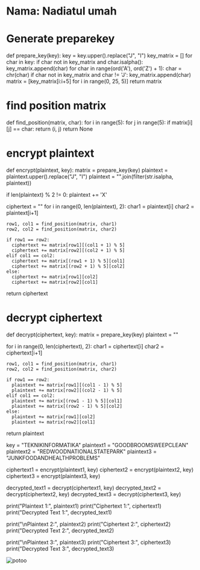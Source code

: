 # Nama: Nadiatul umah

# Generate preparekey  
def prepare_key(key):
  key = key.upper().replace("J", "I")
  key_matrix = []
  for char in key:
    if char not in key_matrix and char.isalpha():
      key_matrix.append(char)
  for char in range(ord('A'), ord('Z') + 1):
    char = chr(char)
    if char not in key_matrix and char != 'J':
      key_matrix.append(char)
  matrix = [key_matrix[i:i+5] for i in range(0, 25, 5)]
  return matrix

# find position matrix 
def find_position(matrix, char):
  for i in range(5):
    for j in range(5):
      if matrix[i][j] == char:
        return (i, j)
  return None

#  encrypt plaintext
def encrypt(plaintext, key):
  matrix = prepare_key(key)
  plaintext = plaintext.upper().replace("J", "I")
  plaintext = "".join(filter(str.isalpha, plaintext))

  if len(plaintext) % 2 != 0:
    plaintext += 'X'

  ciphertext = ""
  for i in range(0, len(plaintext), 2):
    char1 = plaintext[i]
    char2 = plaintext[i+1]

    row1, col1 = find_position(matrix, char1)
    row2, col2 = find_position(matrix, char2)

    if row1 == row2:
      ciphertext += matrix[row1][(col1 + 1) % 5]
      ciphertext += matrix[row2][(col2 + 1) % 5]
    elif col1 == col2:
      ciphertext += matrix[(row1 + 1) % 5][col1]
      ciphertext += matrix[(row2 + 1) % 5][col2]
    else:
      ciphertext += matrix[row1][col2]
      ciphertext += matrix[row2][col1]

  return ciphertext


# decrypt ciphertext 
def decrypt(ciphertext, key):
  matrix = prepare_key(key)
  plaintext = ""

  for i in range(0, len(ciphertext), 2):
    char1 = ciphertext[i]
    char2 = ciphertext[i+1]

    row1, col1 = find_position(matrix, char1)
    row2, col2 = find_position(matrix, char2)

    if row1 == row2:
      plaintext += matrix[row1][(col1 - 1) % 5]
      plaintext += matrix[row2][(col2 - 1) % 5]
    elif col1 == col2:
      plaintext += matrix[(row1 - 1) % 5][col1]
      plaintext += matrix[(row2 - 1) % 5][col2]
    else:
      plaintext += matrix[row1][col2]
      plaintext += matrix[row2][col1]

  return plaintext


key = "TEKNIKINFORMATIKA"
plaintext1 = "GOODBROOMSWEEPCLEAN"
plaintext2 = "REDWOODNATIONALSTATEPARK"
plaintext3 = "JUNKFOODANDHEALTHPROBLEMS"

ciphertext1 = encrypt(plaintext1, key)
ciphertext2 = encrypt(plaintext2, key)
ciphertext3 = encrypt(plaintext3, key)

decrypted_text1 = decrypt(ciphertext1, key)
decrypted_text2 = decrypt(ciphertext2, key)
decrypted_text3 = decrypt(ciphertext3, key)


print("Plaintext 1:", plaintext1)
print("Ciphertext 1:", ciphertext1)
print("Decrypted Text 1:", decrypted_text1)

print("\nPlaintext 2:", plaintext2)
print("Ciphertext 2:", ciphertext2)
print("Decrypted Text 2:", decrypted_text2)


print("\nPlaintext 3:", plaintext3)
print("Ciphertext 3:", ciphertext3)
print("Decrypted Text 3:", decrypted_text3)


![potoo](https://github.com/user-attachments/assets/6c2cb8a8-3678-4b91-92bc-9647c0a5fdb7)
